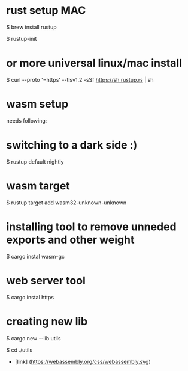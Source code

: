 
# rust setup MAC
$ brew install rustup

$ rustup-init

# or more universal linux/mac install
$ curl --proto '=https' --tlsv1.2 -sSf https://sh.rustup.rs | sh

# wasm setup

needs following:

# switching to a dark side :)
$ rustup default nightly

# wasm target
$ rustup target add wasm32-unknown-unknown

# installing tool to remove unneded exports and other weight
$ cargo instal wasm-gc

# web server tool
$ cargo instal https

# creating new lib 
$ cargo new --lib utils

$ cd ./utils 


* [link] (https://webassembly.org/css/webassembly.svg)
